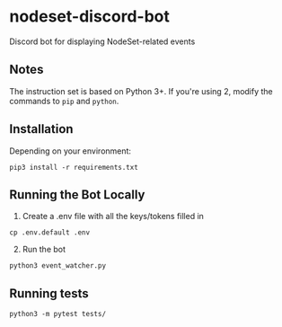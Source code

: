# nodeset-discord-bot
Discord bot for displaying NodeSet-related events

## Notes

The instruction set is based on Python 3+. If you're using 2, modify the commands to `pip` and `python`.

## Installation

Depending on your environment:

```
pip3 install -r requirements.txt
```

## Running the Bot Locally

1. Create a .env file with all the keys/tokens filled in

```
cp .env.default .env
```

2. Run the bot

```
python3 event_watcher.py
```

## Running tests

```
python3 -m pytest tests/
```